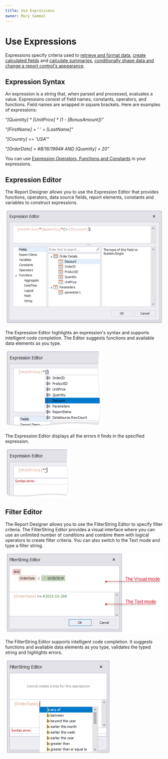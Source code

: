 ```yaml
---
title: Use Expressions
owner: Mary Sammal
---
```

# Use Expressions

Expressions specify criteria used to [retrieve and format data](bind-to-data\bind-controls-to-data-expression-bindings.md), [create calculated fields](shape-report-data\use-calculated-fields.md) and [calculate summaries](shape-report-data\shape-data-expression-bindings\calculate-a-summary.md), [conditionally shape data and change a report control's appearance](shape-report-data\shape-data-expression-bindings.md).

## Expression Syntax

An expression is a string that, when parsed and processed, evaluates a value. Expressions consist of field names, constants, operators, and functions. Field names are wrapped in square brackets. Here are examples of expressions:

_"[Quantity] * [UnitPrice] * (1 - [BonusAmount])"_

_"[FirstName] + ' ' + [LastName]"_

_"[Country] == 'USA'"_

_"[OrderDate] > #8/16/1994# AND [Quantity] > 20"_

You can use [Expression Operators, Functions and Constants](use-expressions\expression-syntax.md) in your expressions.

## Expression Editor

The Report Designer allows you to use the Expression Editor that provides functions, operators, data source fields, report elements, constants and variables to construct expressions.

![Expressions_ExpressionEditor](../../../images/eurd-win-expression-editor.png)

The Expression Editor highlights an expression's syntax and supports intelligent code completion. The Editor suggests functions and available data elements as you type.

![Expressions_ExpressionEditor_Intellisense](../../../images/eurd-win-expression-editor_intellisense.png)

The Expression Editor displays all the errors it finds in the specified expression.

![Expressions_ExpressionEditor_ErrorValidation](../../../images/eurd-win-expression-editor_error-validation.png)

## Filter Editor

The Report Designer allows you to use the FilterString Editor to specify filter criteria. The FilterString Editor provides a visual interface where you can use an unlimited number of conditions and combine them with logical operators to create filter criteria. You can also switch to the Text mode and type a filter string.

![Expressions_FilterEditor](../../../images/eurd-win-filter-editor.png)

The FilterString Editor supports intelligent code completion. It suggests functions and available data elements as you type, validates the typed string and highlights errors.

![FilterEditor_New_Features](../../../images/eurd-win-filter-editor-validation.png)
